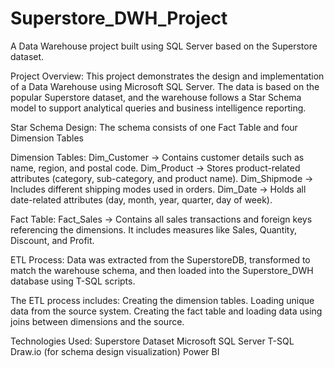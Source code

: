 # Superstore_DWH_Project
A Data Warehouse project built using SQL Server based on the Superstore dataset.

Project Overview:
This project demonstrates the design and implementation of a Data Warehouse using Microsoft SQL Server.
The data is based on the popular Superstore dataset, and the warehouse follows a Star Schema model to support analytical queries and business intelligence reporting.

Star Schema Design:
The schema consists of one Fact Table and four Dimension Tables

Dimension Tables:
Dim_Customer → Contains customer details such as name, region, and postal code.
Dim_Product → Stores product-related attributes (category, sub-category, and product name).
Dim_Shipmode → Includes different shipping modes used in orders.
Dim_Date → Holds all date-related attributes (day, month, year, quarter, day of week).

Fact Table:
Fact_Sales → Contains all sales transactions and foreign keys referencing the dimensions.
It includes measures like Sales, Quantity, Discount, and Profit.

ETL Process:
Data was extracted from the SuperstoreDB, transformed to match the warehouse schema, and then loaded into the Superstore_DWH database using T-SQL scripts.

The ETL process includes:
Creating the dimension tables.
Loading unique data from the source system.
Creating the fact table and loading data using joins between dimensions and the source.

Technologies Used:
Superstore Dataset
Microsoft SQL Server
T-SQL
Draw.io (for schema design visualization)
Power BI

